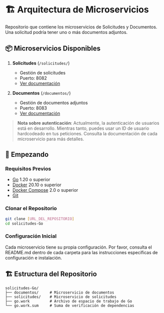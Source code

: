 # 🏗️ Arquitectura de Microservicios

Repositorio que contiene los microservicios de Solicitudes y Documentos.
Una solicitud podría tener uno o más documentos adjuntos.

## 📦 Microservicios Disponibles

1. **Solicitudes** (`/solicitudes/`)
   - Gestión de solicitudes
   - Puerto: 8082
   - [Ver documentación](./solicitudes/README.md)

2. **Documentos** (`/documentos/`)
   - Gestión de documentos adjuntos
   - Puerto: 8083
   - [Ver documentación](./documentos/README.md)

<!-- 
3. **Usuarios** (`/usuarios/`)
   - Gestión de usuarios y autenticación
   - Puerto: 8081
   - [Ver documentación](../usuarios/README.md)
-->

> **Nota sobre autenticación**: Actualmente, la autenticación de usuarios está en desarrollo. Mientras tanto, puedes usar un ID de usuario hardcodeado en tus peticiones. Consulta la documentación de cada microservicio para más detalles.

## 🚀 Empezando

### Requisitos Previos

- [Go](https://golang.org/dl/) 1.20 o superior
- [Docker](https://www.docker.com/products/docker-desktop) 20.10 o superior
- [Docker Compose](https://docs.docker.com/compose/install/) 2.0 o superior
- [Git](https://git-scm.com/downloads)

### Clonar el Repositorio

```bash
git clone [URL_DEL_REPOSITORIO]
cd solicitudes-Go
```

### Configuración Inicial

Cada microservicio tiene su propia configuración. Por favor, consulta el README.md dentro de cada carpeta para las instrucciones específicas de configuración e instalación.

## 🏗 Estructura del Repositorio

```
solicitudes-Go/
├── documentos/     # Microservicio de documentos
├── solicitudes/    # Microservicio de solicitudes
├── go.work         # Archivo de espacio de trabajo de Go
└── go.work.sum     # Suma de verificación de dependencias
```